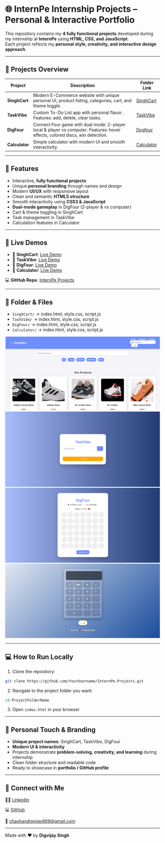 # 🌐 InternPe Internship Projects – Personal & Interactive Portfolio

This repository contains my **4 fully functional projects** developed during my internship at **InternPe** using **HTML, CSS, and JavaScript**.  
Each project reflects my **personal style, creativity, and interactive design approach**.

---

## 🧾 Projects Overview

| Project | Description | Folder Link | 
|---------|-------------|--------|
| **SinghCart** | Modern E-Commerce website with unique personal UI, product listing, categories, cart, and theme toggle. | [SinghCart](https://github.com/chauhandigvijay1/internpe/tree/main/E-Commerce-website) | 
| **TaskVibe** | Custom To-Do List app with personal flavor. Features: add, delete, clear tasks. | [TaskVibe](https://github.com/chauhandigvijay1/internpe/tree/main/To-Do-List) |
| **DigFour** | Connect Four game with dual mode: 2-player local & player vs computer. Features: hover effects, colored discs, win detection. | [Dogfour](https://github.com/chauhandigvijay1/internpe/tree/main/Connect-4-game) |
| **Calculator** | Simple calculator with modern UI and smooth interactivity. | [Calculator](https://github.com/chauhandigvijay1/internpe/tree/main/Calculator) | 

---

## 🎯 Features

- Interactive, **fully functional projects**  
- Unique **personal branding** through names and design  
- Modern **UI/UX** with responsive layout  
- Clean and semantic **HTML5 structure**  
- Smooth interactivity using **CSS3 & JavaScript**  
- **Dual-mode gameplay** in DigFour (2-player & vs computer)  
- Cart & theme toggling in SinghCart  
- Task management in TaskVibe  
- Calculation features in Calculator  

---

## 🚀 Live Demos

- 🔗 **SinghCart**: [Live Demo](https://singhmart-internpe.netlify.app/)  
- 🔗 **TaskVibe**: [Live Demo](https://todo-list-internpe.netlify.app/)  
- 🔗 **DigFour**: [Live Demo](https://connect-4-game-internpe.netlify.app/)  
- 🔗 **Calculator**: [Live Demo](https://calculator-internpe.netlify.app/)  

💻 **GitHub Repo**: [InternPe Projects](https://github.com/chauhandigvijay1/internpe)

---

## 📂 Folder & Files

- `SinghCart/` → index.html, style.css, script.js  
- `TaskVibe/` → index.html, style.css, script.js  
- `DigFour/` → index.html, style.css, script.js  
- `Calculator/` → index.html, style.css, script.js  


![SinghCart Screenshot](https://github.com/chauhandigvijay1/internpe/blob/main/assets/Screenshot1.png)
![TaskVibe Screenshot](https://github.com/chauhandigvijay1/internpe/blob/main/assets/Screenshot2.png)
![DigFour Screenshot](https://github.com/chauhandigvijay1/internpe/blob/main/assets/Screenshot3.png)
![Calculator Screenshot](https://github.com/chauhandigvijay1/internpe/blob/main/assets/Screenshot4.png)

---


## 💻 How to Run Locally


1. Clone the repository:


```bash
git clone https://github.com/YourUsername/InternPe-Projects.git
```


2. Navigate to the project folder you want:


```bash
cd ProjectFolderName
```


3. Open `index.html` in your browser


---

## 🎨 Personal Touch & Branding


- **Unique project names**: SinghCart, TaskVibe, DigFour
- **Modern UI & interactivity**
- Projects demonstrate **problem-solving, creativity, and learning** during internship
- Clean folder structure and readable code
- Ready to showcase in **portfolio / GitHub profile**


---


## 🔗 Connect with Me


🧑‍💻 [LinkedIn](https://www.linkedin.com/in/digvijaykumarsingh)

💻 [GitHub](https://github.com/chauhandigvijay1)

📧 chauhandigvijay669@gmail.com


---


Made with ❤️ by **Digvijay Singh**
